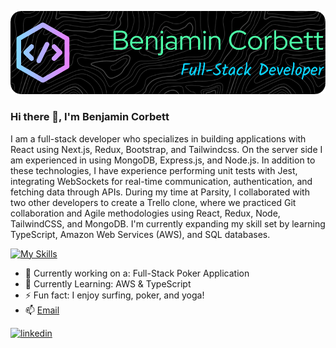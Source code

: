 ![Header](https://github.com/bcsurf2822/bcsurf2822/blob/main/assets/gh-banner-image.png)
### Hi there 👋, I'm Benjamin Corbett

I am a full-stack developer who specializes in building applications with React using Next.js, Redux, Bootstrap, and Tailwindcss. On the server side I am experienced in using MongoDB, Express.js, and Node.js. In addition to these technologies, I have experience performing unit tests with Jest, integrating WebSockets for real-time communication, authentication, and fetching data through APIs. During my time at Parsity, I collaborated with two other developers to create a Trello clone, where we practiced Git collaboration and Agile methodologies using React, Redux, Node, TailwindCSS, and MongoDB. I'm currently expanding my skill set by learning TypeScript, Amazon Web Services (AWS), and SQL databases.


[![My Skills](https://skillicons.dev/icons?i=react,redux,nodejs,nextjs,express,mongodb,tailwind,bootstrap,js,css&perline=5)](https://skillicons.dev)

- 🔭 Currently working on a: Full-Stack Poker Application  
- 🌱 Currently Learning: AWS & TypeScript
- ⚡ Fun fact: I enjoy surfing, poker, and yoga! 
- 📫 [Email](crystaledgedev22@gmail.com)

[<img src='https://cdn.jsdelivr.net/npm/simple-icons@3.0.1/icons/linkedin.svg' alt='linkedin' height='40'>](https://www.linkedin.com/in/https://www.linkedin.com/in/benjamin-corbett-84822424a//)

